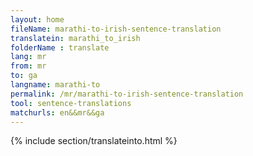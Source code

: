 ```yaml
---
layout: home
fileName: marathi-to-irish-sentence-translation
translatein: marathi_to_irish
folderName : translate
lang: mr
from: mr
to: ga
langname: marathi-to
permalink: /mr/marathi-to-irish-sentence-translation
tool: sentence-translations
matchurls: en&&mr&&ga
---
```

{% include section/translateinto.html %}
